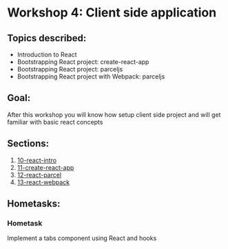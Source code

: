 # Workshop 4: Client side application

## Topics described:

- Introduction to React
- Bootstrapping React project: create-react-app
- Bootstrapping React project: parceljs
- Bootstrapping React project with Webpack: parceljs


## Goal:

After this workshop you will know how setup client side project and
will get familiar with basic react concepts

## Sections:

1. [10-react-intro](10-react-intro/10-react-intro.md)
2. [11-create-react-app](11-create-react-app/11-create-react-app.md)
3. [12-react-parcel](12-react-parcel/12-react-parcel.md)
4. [13-react-webpack](13-react-webpack/13-react-webpack.md)

## Hometasks:

### Hometask

Implement a tabs component using React and hooks
